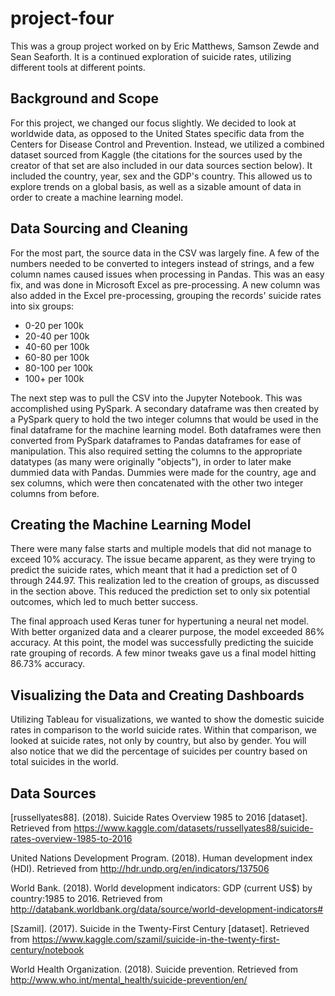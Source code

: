 # project-four
This was a group project worked on by Eric Matthews, Samson Zewde and Sean Seaforth. It is a continued exploration of suicide rates, utilizing different tools at different points.
## Background and Scope
For this project, we changed our focus slightly. We decided to look at worldwide data, as opposed to the United States specific data from the Centers for Disease Control and Prevention. Instead, we utilized a combined dataset sourced from Kaggle (the citations for the sources used by the creator of that set are also included in our data sources section below). It included the country, year, sex and the GDP's country. This allowed us to explore trends on a global basis, as well as a sizable amount of data in order to create a machine learning model. 
## Data Sourcing and Cleaning
For the most part, the source data in the CSV was largely fine. A few of the numbers needed to be converted to integers instead of strings, and a few column names caused issues when processing in Pandas. This was an easy fix, and was done in Microsoft Excel as pre-processing. A new column was also added in the Excel pre-processing, grouping the records' suicide rates into six groups:
  * 0-20 per 100k
  * 20-40 per 100k
  * 40-60 per 100k
  * 60-80 per 100k
  * 80-100 per 100k
  * 100+ per 100k

The next step was to pull the CSV into the Jupyter Notebook. This was accomplished using PySpark. A secondary dataframe was then created by a PySpark query to hold the two integer columns that would be used in the final dataframe for the machine learning model. Both dataframes were then converted from PySpark dataframes to Pandas dataframes for ease of manipulation. This also required setting the columns to the appropriate datatypes (as many were originally "objects"), in order to later make dummied data with Pandas. Dummies were made for the country, age and sex columns, which were then concatenated with the other two integer columns from before.
## Creating the Machine Learning Model
There were many false starts and multiple models that did not manage to exceed 10% accuracy. The issue became apparent, as they were trying to predict the suicide rates, which meant that it had a prediction set of 0 through 244.97. This realization led to the creation of groups, as discussed in the section above. This reduced the prediction set to only six potential outcomes, which led to much better success.

The final approach used Keras tuner for hypertuning a neural net model. With better organized data and a clearer purpose, the model exceeded 86% accuracy. At this point, the model was successfully predicting the suicide rate grouping of records. A few minor tweaks gave us a final model hitting 86.73% accuracy.
## Visualizing the Data and Creating Dashboards
Utilizing Tableau for visualizations, we wanted to show the domestic suicide rates in comparison to the world suicide rates. Within that comparison, we looked at suicide rates, not only by country, but also by gender. You will also notice that we did the percentage of suicides per country based on total suicides in the world. 

## Data Sources
[russellyates88]. (2018). Suicide Rates Overview 1985 to 2016 [dataset]. Retrieved from https://www.kaggle.com/datasets/russellyates88/suicide-rates-overview-1985-to-2016

United Nations Development Program. (2018). Human development index (HDI). Retrieved from http://hdr.undp.org/en/indicators/137506

World Bank. (2018). World development indicators: GDP (current US$) by country:1985 to 2016. Retrieved from http://databank.worldbank.org/data/source/world-development-indicators#

[Szamil]. (2017). Suicide in the Twenty-First Century [dataset]. Retrieved from https://www.kaggle.com/szamil/suicide-in-the-twenty-first-century/notebook

World Health Organization. (2018). Suicide prevention. Retrieved from http://www.who.int/mental_health/suicide-prevention/en/ 
